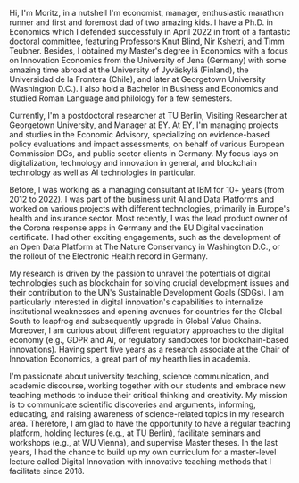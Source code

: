 Hi, I'm Moritz, in a nutshell I'm economist, manager, enthusiastic marathon runner and first and foremost dad of two amazing kids. I have a Ph.D. in Economics which I defended successfuly in April 2022 in front of a fantastic doctoral committee, featuring Professors Knut Blind, Nir Kshetri, and Timm Teubner. Besides, I obtained my Master's degree in Economics with a focus on Innovation Economics from the University of Jena (Germany) with some amazing time abroad at the University of Jyväskylä (Finland), the Universidad de la Frontera (Chile), and later at Georgetown University (Washington D.C.). I also hold a Bachelor in Business and Economics and studied Roman Language and philology for a few semesters. 

Currently, I'm a postdoctoral researcher at TU Berlin, Visiting Researcher at Georgetown University, and Manager at EY.
At EY, I'm managing projects and studies in the Economic Advisory, specializing on evidence-based policy evaluations and impact assessments,  on behalf of various European Commission DGs, and public sector clients in Germany. My focus lays on digitalization, technology and innovation in general, and blockchain technology as well as AI technologies in particular. 

Before, I was working as a managing consultant at IBM for 10+ years (from 2012 to 2022). I was part of the business unit AI and Data Platforms and worked on various projects with different technologies, primarily in Europe's health and insurance sector. Most recently, I was the lead product owner of the Corona response apps in Germany and the EU Digital vaccination certificate. I had other exciting engagements, such as the development of an Open Data Platform at The Nature Conservancy in Washington D.C., or the rollout of the Electronic Health record in Germany.

My research is driven by the passion to unravel the potentials of digital technologies such as blockchain for solving crucial development issues and their contribution to the UN's Sustainable Development Goals (SDGs). I am particularly interested in digital innovation's capabilities to internalize institutional weaknesses and opening avenues for countries for the Global South to leapfrog and subsequently upgrade in Global Value Chains. Moreover, I am curious about different regulatory approaches to the digital economy (e.g., GDPR and AI, or regulatory sandboxes for blockchain-based innovations).  Having spent five years as a research associate at the Chair of Innovation Economics, a great part of my hearth lies in academia. 

I'm passionate about university teaching, science communication, and academic discourse, working together with our students and embrace new teaching methods to induce their critical thinking and creativity. My mission is to communicate scientific discoveries and arguments, informing, educating, and raising awareness of science-related topics in my research area. Therefore, I am glad to have the opportunity to have a regular teaching platform, holding lectures (e.g., at TU Berlin), facilitate seminars and workshops (e.g., at WU Vienna), and supervise Master theses. In the last years, I had the chance to build up my own curriculum for a master-level lecture called Digital Innovation with innovative teaching methods that I facilitate since 2018. 



